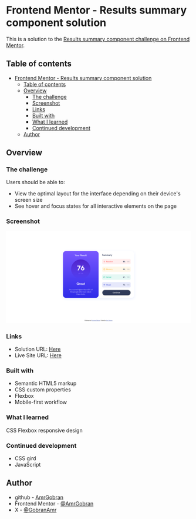 # Frontend Mentor - Results summary component solution

This is a solution to the [Results summary component challenge on Frontend Mentor](https://www.frontendmentor.io/challenges/results-summary-component-CE_K6s0maV).

## Table of contents

- [Frontend Mentor - Results summary component solution](#frontend-mentor---results-summary-component-solution)
  - [Table of contents](#table-of-contents)
  - [Overview](#overview)
    - [The challenge](#the-challenge)
    - [Screenshot](#screenshot)
    - [Links](#links)
    - [Built with](#built-with)
    - [What I learned](#what-i-learned)
    - [Continued development](#continued-development)
  - [Author](#author)

## Overview

### The challenge

Users should be able to:

- View the optimal layout for the interface depending on their device's screen size
- See hover and focus states for all interactive elements on the page

### Screenshot

![](assets/screenshot/Screenshot%202024-06-22%20at%2016-09-45%20Results%20summary%20component.png)

### Links

- Solution URL: [Here](https://www.frontendmentor.io/solutions/responsive-results-summary-component-css-flexbox-tUhpPMLCCJ)
- Live Site URL: [Here](https://amrgobran.github.io/results-summary-component/)

### Built with

- Semantic HTML5 markup
- CSS custom properties
- Flexbox
- Mobile-first workflow

### What I learned

CSS Flexbox responsive design

### Continued development

- CSS gird
- JavaScript

## Author

- github - [AmrGobran](https://www.github.com/AmrGobran)
- Frontend Mentor - [@AmrGobran](https://www.frontendmentor.io/profile/AmrGobran)
- X - [@GobranAmr](https://x.com/GobranAmr)